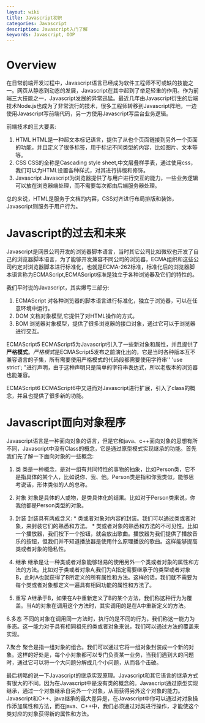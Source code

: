 ```yaml
---
layout: wiki
title: Javascript初识
categories: Javascript
description: Javascript入门了解
keywords: Javascript, OOP
---
```


# Overview
  在日常前端开发过程中，Javascript语言已经成为软件工程师不可或缺的技能之一。网页从静态到动态的发展，Javascript在其中起到了举足轻重的作用。作为前端三大技能之一，Javascript发展的异常迅猛。最近几年由Javascript衍生的后端技术Node.js也成为了非常流行的技术，很多工程师转移到Javascript阵地，一边使用Javascript写前端代码，另一方使用Javascript写后台业务逻辑。

  前端技术的三大要素:

  1. HTML
  HTML是一种超文本标记语言，提供了从也个页面链接到另外一个页面的功能，并且定义了很多标签，用于标记不同类型的内容，比如图片、文本等等。
  2. CSS
  CSS的全称是Cascading style sheet,中文层叠样手表，通过使用css，我们可以为HTML设置各种样式，对其进行排版和修饰。
  3. Javascript
  Javascript为浏览器提供了与用户进行交互的能力，一些业务逻辑可以放在浏览器端处理，而不需要每次都由后端服务器处理。

  总的来说，HTML是服务于文档的内容，CSS对齐进行布局排版和装饰，Javascript则服务于用户行为。


# Javascript的过去和未来
  Javascript是网景公司开发的浏览器脚本语言，当时其它公司比如微软也开发了自己的浏览器脚本语言，为了能够开发兼容不同公司的浏览器，ECMA组织和这些公司约定对浏览器脚本进行标准化，也就是ECMA-262标准，标准化后的浏览器脚本语言称为ECMAScript,ECMAScript标准是独立于各种浏览器及它们的特性的。

  我们平时说的Javascript，其实爆亏三部分:

  1. ECMAScript
  对各种浏览器的脚本语言进行标准化，独立于浏览器，可以在任意环境中运行。
  2. DOM
  文档对象模型,它提供了对HTML操作的方式。
  3. BOM
  浏览器对象模型，提供了很多浏览器的接口对象，通过它可以于浏览器进行交互。

  ECMAScript5
  ECMAScript5为Javascript引入了一些新对象和属性，并且提供了**严格模式**。*严格模式*是ECMAScript5发布之前演化出的，它是当时各种版本互不兼容语言的子集，所有需要使用严格模式的代码段都需要使用字符串'' 'use strict'; "进行声明，由于这种声明只是简单的字符串表达式，所以老版本的浏览器也能兼容。

  ECMAScript6
  ECMAScript6中又进而对Javascript进行扩展，引入了class的概念，并且也提供了很多新的功能。

# Javascript面向对象程序
  Javascript语言是一种面向对象的语言，但是它和java、c++面向对象的思想有所不同，Javascript中没有Class的概念，它是通过原型模式实现继承的功能。首先我们先了解一下面向对象的一些概念:

  1. 类
  类是一种概念，是对一组有共同特性的事物的抽象，比如Person类，它不是指具体的某个人，比如说你、我、他。Person类是指和你我类似，能够思考说话，形体类似的人的总称。

  2. 对象
  对象是具体的人或物，是类具体化的结果。比如对于Person类来说，你我他都是Person类型的对象。

  3. 封装
  封装具有两成含义:
    * 类或者对象对内容的封装。我们可以通过类或者对象，来封装它们的熟悉和方法。
    * 类或者对象的熟悉和方法的不可见性。比如一个播放器，我们按下一个按钮，就会放出歌曲。播放器为我们提供了播放音乐的按钮，但我们并不知道播放器是使用什么原理播放的歌曲。这样能够提高类或者对象的隐私性。

 4. 继承
  继承是让一种类或者对象能够轻易的使用另外一个类或者对象的属性和方法的方法。比如对于类或者对象A,我们为A指定需要继承于的类型或者对象B，此时A也就获得了B所定义的所有属性和方法。这样的话，我们就不需要为每个类或者对象都定义一遍具有相同功能的属性和方法了。


  5. 重写
  A继承于B，如果在A中重新定义了B的某个方法，我们称这种行为为覆盖。当A的对象在调用这个方法时，其实调用的是在A中重新定义的方法。

  6.多态
  不同的对象在调用同一方法时，执行的是不同的行为，我们称这一能力为多态。这一能力对于具有相同祖先的类或者对象来说，我们可以通过方法的覆盖来实现。


  7.聚合
  聚合是指一组对象的组合。我们可以通过它将一组对象封装成一个新的对象。这样的好处是，每个小对象都可以专门负责某一业务，当我们遇到大的问题时，通过它可以将一个大问题分解成几个小问题，从而各个击破。


  最后初略的说一下Javascript的继承实现原理。Javascript和其它语言的继承方式有很大的不同。因为在Javascript中是没有类的概念的。Javascript通过原型实现继承，通过一个对象继承自另外一个对象，从而获得另外这个对象的能力。Javascript和C++、java继承的最大差异是，在Javascript中你可以通过对对象操作添加属性和方法，而在java、C++中，我们必须通过对类进行操作，才能使这个类对应的对象获得新的属性和方法。
